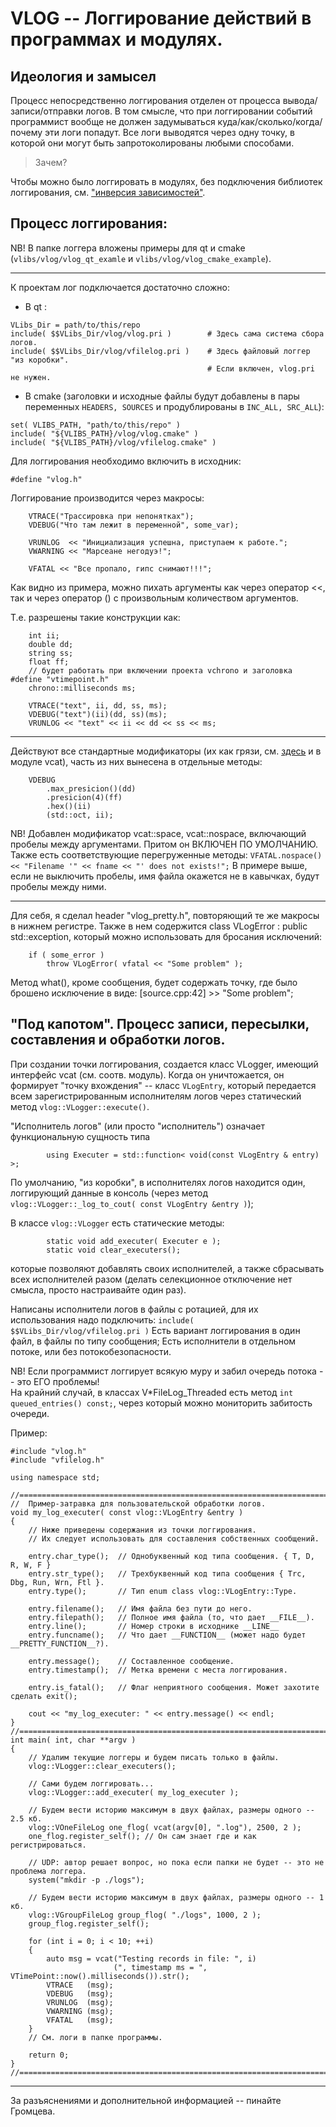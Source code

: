 # VLOG -- Логгирование действий в программах и модулях.

## Идеология и замысел
Процесс непосредственно логгирования отделен от процесса вывода/записи/отправки логов.
В том смысле, что при логгировании событий программист вообще не должен задумываться
куда/как/сколько/когда/почему эти логи попадут. Все логи выводятся через одну точку,
в которой они могут быть запротоколированы любыми способами.

> Зачем?

Чтобы можно было логгировать в модулях, без подключения библиотек логгирования,
см. ["инверсия зависимостей"](https://ru.wikipedia.org/wiki/%D0%9F%D1%80%D0%B8%D0%BD%D1%86%D0%B8%D0%BF_%D0%B8%D0%BD%D0%B2%D0%B5%D1%80%D1%81%D0%B8%D0%B8_%D0%B7%D0%B0%D0%B2%D0%B8%D1%81%D0%B8%D0%BC%D0%BE%D1%81%D1%82%D0%B5%D0%B9).


## Процесс логгирования:

NB! В папке логгера вложены примеры для qt и cmake
(`vlibs/vlog/vlog_qt_examle` и `vlibs/vlog/vlog_cmake_example`).

***

К проектам лог подключается достаточно сложно:
* В qt :   
```
VLibs_Dir = path/to/this/repo
include( $$VLibs_Dir/vlog/vlog.pri )        # Здесь сама система сбора логов.
include( $$VLibs_Dir/vlog/vfilelog.pri )    # Здесь файловый логгер "из коробки".
                                            # Если включен, vlog.pri не нужен.
```

* В cmake (заголовки и исходные файлы будут добавлены в пары переменных
`HEADERS, SOURCES` и продублированы в `INC_ALL, SRC_ALL`):
```
set( VLIBS_PATH, "path/to/this/repo" )
include( "${VLIBS_PATH}/vlog/vlog.cmake" )
include( "${VLIBS_PATH}/vlog/vfilelog.cmake" )
```


Для логгирования необходимо включить в исходник:
```
#define "vlog.h"
```

Логгирование производится через макросы:
```
    VTRACE("Трассировка при непонятках");
    VDEBUG("Что там лежит в переменной", some_var);

    VRUNLOG  << "Инициализация успешна, приступаем к работе.";
    VWARNING << "Марсеане негодуэ!";

    VFATAL << "Все пропало, гипс снимают!!!";
```
Как видно из примера, можно пихать аргументы как через оператор <<, так и через
оператор () с произвольным количеством аргументов.

Т.е. разрешены такие конструкции как:
```
    int ii;
    double dd;
    string ss;
    float ff;
    // будет работать при включении проекта vchrono и заголовка #define "vtimepoint.h"
    chrono::milliseconds ms;    

    VTRACE("text", ii, dd, ss, ms);
    VDEBUG("text")(ii)(dd, ss)(ms);
    VRUNLOG << "text" << ii << dd << ss << ms;
```

***
Действуют все стандартные модификаторы
(их как грязи, см. [здесь](http://en.cppreference.com/w/cpp/io/manip) и в модуле vcat),
часть из них вынесена в отдельные методы:
```
    VDEBUG
        .max_presicion()(dd)
        .presicion(4)(ff)
        .hex()(ii)
        (std::oct, ii);
```
NB! Добавлен модификатор vcat::space, vcat::nospace, включающий пробелы между аргументами.
Притом он ВКЛЮЧЕН ПО УМОЛЧАНИЮ. Также есть соответствующие перегруженные методы:
`VFATAL.nospace() << "Filename '" << fname << "' does not exists!";`
В примере выше, если не выключить пробелы, имя файла окажется не в кавычках,
будут пробелы между ними.

***
Для себя, я сделал header "vlog_pretty.h", повторяющий те же макросы в нижнем регистре.
Также в нем содержится class VLogError : public std::exception,
который можно использовать для бросания исключений:
```
    if ( some_error )
        throw VLogError( vfatal << "Some problem" );
```    
Метод what(), кроме сообщения, будет содержать точку, где было брошено исключение в виде:
[source.cpp:42] >> "Some problem";

## "Под капотом". Процесс записи, пересылки, составления и обработки логов.

При создании точки логгирования, создается класс VLogger, имеющий
интерфейс vcat (см. соотв. модуль).
Когда он уничтожается, он формирует "точку вхождения" -- класс `VLogEntry`, который
передается всем зарегистрированным исполнителям логов через статический метод `vlog::VLogger::execute()`.

"Исполнитель логов" (или просто "исполнитель") означает функциональную сущность типа
```
        using Executer = std::function< void(const VLogEntry & entry) >;
```
По умолчанию, "из коробки", в исполнителях логов находится один, логгирующий данные
в консоль (через метод `vlog::VLogger::_log_to_cout( const VLogEntry &entry )`);


В классе `vlog::VLogger` есть статические методы:
```
        static void add_executer( Executer e );
        static void clear_executers();
```        
которые позволяют добавлять своих исполнителей, а также сбрасывать всех исполнителей
разом (делать селекционное отключение нет смысла, просто настраивайте один раз).

Написаны исполнители логов в файлы с ротацией, для их использования надо подключить:
`include( $$VLibs_Dir/vlog/vfilelog.pri )`
Есть вариант логгирования в один файл, в файлы по типу сообщения;
Есть исполнители в отдельном потоке, или без потокобезопасности.

NB! Если программист логгирует всякую муру и забил очередь потока -- это ЕГО проблемы!  
На крайний случай, в классах V*FileLog_Threaded есть метод `int queued_entries() const;`,
через который можно мониторить забитость очереди.


Пример:
```
#include "vlog.h"
#include "vfilelog.h"

using namespace std;

//=======================================================================================
//  Пример-затравка для пользовательской обработки логов.
void my_log_executer( const vlog::VLogEntry &entry )
{
    // Ниже приведены содержания из точки логгирования.
    // Их следует использовать для составления собственных сообщений.

    entry.char_type();  // Однобуквенный код типа сообщения. { T, D, R, W, F }
    entry.str_type();   // Трехбуквенный код типа сообщения { Trc, Dbg, Run, Wrn, Ftl }.
    entry.type();       // Тип enum class vlog::VLogEntry::Type.

    entry.filename();   // Имя файла без пути до него.
    entry.filepath();   // Полное имя файла (то, что дает __FILE__).
    entry.line();       // Номер строки в исходнике __LINE__
    entry.funcname();   // Что дает __FUNCTION__ (может надо будет __PRETTY_FUNCTION__?).

    entry.message();    // Составленное сообщение.
    entry.timestamp();  // Метка времени с места логгирования.

    entry.is_fatal();   // Флаг неприятного сообщения. Может захотите сделать exit();

    cout << "my_log_executer: " << entry.message() << endl;
}
//=======================================================================================
int main( int, char **argv )
{
    // Удалим текущие логгеры и будем писать только в файлы.
    vlog::VLogger::clear_executers();

    // Сами будем логгировать...
    vlog::VLogger::add_executer( my_log_executer );

    // Будем вести историю максимум в двух файлах, размеры одного -- 2.5 кб.
    vlog::VOneFileLog one_flog( vcat(argv[0], ".log"), 2500, 2 );
    one_flog.register_self(); // Он сам знает где и как регистрироваться.

    // UDP: автор решает вопрос, но пока если папки не будет -- это не проблема логгера.
    system("mkdir -p ./logs");

    // Будем вести историю максимум в двух файлах, размеры одного -- 1 кб.
    vlog::VGroupFileLog group_flog( "./logs", 1000, 2 );
    group_flog.register_self();

    for (int i = 0; i < 10; ++i)
    {
        auto msg = vcat("Testing records in file: ", i)
                       (", timestamp ms = ", VTimePoint::now().milliseconds()).str();
        VTRACE   (msg);
        VDEBUG   (msg);
        VRUNLOG  (msg);
        VWARNING (msg);
        VFATAL   (msg);
    }
    // См. логи в папке программы.

    return 0;
}
//=======================================================================================
```


***
За разъяснениями и дополнительной информацией -- пинайте Громцева.
